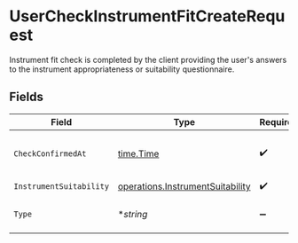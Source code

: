 # UserCheckInstrumentFitCreateRequest

Instrument fit check is completed by the client providing the user's answers to the instrument appropriateness or suitability questionnaire.


## Fields

| Field                                                                                       | Type                                                                                        | Required                                                                                    | Description                                                                                 |
| ------------------------------------------------------------------------------------------- | ------------------------------------------------------------------------------------------- | ------------------------------------------------------------------------------------------- | ------------------------------------------------------------------------------------------- |
| `CheckConfirmedAt`                                                                          | [time.Time](https://pkg.go.dev/time#Time)                                                   | :heavy_check_mark:                                                                          | Completion date and time of the instrument fit check.                                       |
| `InstrumentSuitability`                                                                     | [operations.InstrumentSuitability](../../../pkg/models/operations/instrumentsuitability.md) | :heavy_check_mark:                                                                          | N/A                                                                                         |
| `Type`                                                                                      | **string*                                                                                   | :heavy_minus_sign:                                                                          | The type of check must be INSTRUMENT_FIT.                                                   |